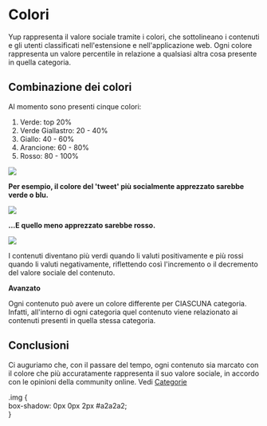 # Colori

Yup rappresenta il valore sociale tramite i colori, che sottolineano i contenuti e gli utenti classificati nell'estensione e nell'applicazione web. Ogni colore rappresenta un valore percentile in relazione a qualsiasi altra cosa presente in quella categoria.

## Combinazione dei colori

Al momento sono presenti cinque colori:

1. Verde: top 20%
2. Verde Giallastro: 20 - 40%
3. Giallo: 40 - 60%
4. Arancione: 60 - 80%
5. Rosso: 80 - 100%

![](../.gitbook/assets/spectrum.png)

**Per esempio, il colore del 'tweet' più socialmente apprezzato sarebbe verde o blu.**

![](../.gitbook/assets/blue.png)

**...E quello meno apprezzato sarebbe rosso.**

![](../.gitbook/assets/orange.png)

I contenuti diventano più verdi quando li valuti positivamente e più rossi quando li valuti negativamente, riflettendo così l'incremento o il decremento del valore sociale del contenuto.

**Avanzato**

Ogni contenuto può avere un colore differente per CIASCUNA categoria. Infatti, all'interno di ogni categoria quel contenuto viene relazionato ai contenuti presenti in quella stessa categoria.

## Conclusioni

Ci auguriamo che, con il passare del tempo, ogni contenuto sia marcato con il colore che più accuratamente rappresenta il suo valore sociale, in accordo con le opinioni della community online. Vedi [Categorie](https://github.com/Yup-io/yup_docs/tree/24938ac610bbd465109806ec69fb9e97054f2399/categories.md)
  
.img {  
  box-shadow: 0px 0px 2px \#a2a2a2;  
}
